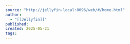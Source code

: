 ```yaml
---
source: "http://jellyfin-local:8096/web/#/home.html"
author:
  - "[[Jellyfin]]"
published:
created: 2025-05-21
tags:
---
```


